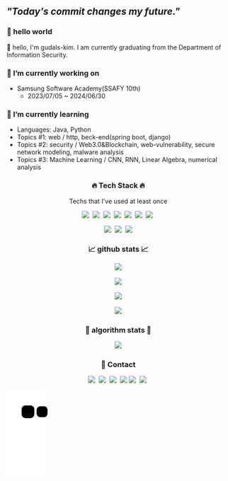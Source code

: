 
## ***"Today's commit changes my future."*** 

### 🙌 hello world

👋 hello, I'm gudals-kim. I am currently graduating from the Department of Information Security. 



### 🔭 I’m currently working on
- Samsung Software Academy(SSAFY 10th)
  - 2023/07/05 ~ 2024/06/30

### 🌱 I’m currently learning
- Languages: Java, Python
- Topics #1: web / http, beck-end(spring boot, django)
- Topics #2: security / Web3.0&Blockchain, web-vulnerability, secure network modeling, malware analysis
- Topics #3: Machine Learning / CNN, RNN, Linear Algebra, numerical analysis

<h3 align="center"> 🔥 Tech Stack 🔥</h3>
<p align="center"> Techs that I've used at least once </p>

<p align="center">
  <img src="https://img.shields.io/badge/Kotlin-6DB33F?style=flat-square&logo=Kotlin&logoColor=a431f0"/></a>&nbsp  
  <img src="https://img.shields.io/badge/Spring boot-6DB33F?style=flat-square&logo=spring&logoColor=white"/></a>&nbsp  
  <img src="https://img.shields.io/badge/android studio-6DB33F?style=flat-square&logo=android&logoColor=dark"/></a>&nbsp 
  <img src="https://img.shields.io/badge/Python-3766AB?style=flat-square&logo=Python&logoColor=red"/></a>&nbsp  
  <img src="https://img.shields.io/badge/django-3766AB?style=flat-square&logo=django&logoColor=red"/></a>&nbsp 
  <img src="https://img.shields.io/badge/tensorflow-3766AB?style=flat-square&logo=tensorflow&logoColor=red"/></a>&nbsp 
  <img src="https://img.shields.io/badge/MySQL-ffb811?style=flat-square&logo=mysql&logoColor=darkred"/></a>&nbsp 
</p>

<p align="center">
    <img src="https://img.shields.io/badge/Eclipse_IDE-2C2255?style=flat-square&logo=Eclipse IDE&logoColor=white"/></a>&nbsp
    <img src="https://img.shields.io/badge/Gradle-02303A?style=flat-square&logo=Gradle&logoColor=white"/></a>&nbsp
    <img src="https://img.shields.io/badge/IntelliJ IDEA-CC0066?style=flat-square&logo=intellij idea&logoColor=white"/></a>
</p>

<h3 align="center"> 📈 github stats 📈  </h3>

<p align="center">
<a href="https://github.com/gudals-kim"><img src="https://hits.seeyoufarm.com/api/count/incr/badge.svg?url=https://github.com/gudals-kim"></a>
</p>

<p align="center">
<a href="https://github.com/ryo-ma/github-profile-trophy"><img src="https://github-profile-trophy.vercel.app/?username=gudals-kim&theme=dracula"></a>
</p>



<p align="center">
<a>
<picture>
<source 
  srcset="https://github-readme-stats.vercel.app/api?username=gudals-kim&show_icons=true&theme=monokai"
  media="(prefers-color-scheme: dark)"/>
<source
  srcset="https://github-readme-stats.vercel.app/api?username=gudals-kim&bg_color=30,92a8d1,f7cac9&title_color=fff&text_color=fff&show_icons=true&custom_title=gudals-kim👀"
  media="(prefers-color-scheme: light), (prefers-color-scheme: no-preference)"/>
<img src="https://github-readme-stats.vercel.app/api?username=anuraghazra&show_icons=true"/>
</picture>
</a>
</p>
<p align="center">
<a href="https://opgc.me/#/users/gudals-kim" target="_blank"><img src="https://api.opgc.me/githubs/users/gudals-kim/tag/?theme=prism" /></a>
</p>

<h3 align="center"> 👀 algorithm stats 👀  </h3>
<p align="center">
<a href="https://solved.ac/gudals/"><img src="http://mazassumnida.wtf/api/v2/generate_badge?boj=gudals"></a>
</p>





<h3 align="center"> 🤙 Contact  </h3>
<p align="center">
  <a href="https://www.instagram.com/dev_gudals/"><img src="https://img.shields.io/badge/Instagram-E4405F?style=flat-square&logo=instagram&logoColor=white&link=instagram.com/dev_gudals"/></a>&nbsp 
  <a href="mailto:rlagudals0420@naver.com"><img src="https://img.shields.io/badge/naver mail-03C75A?style=flat-square&logo=Naver&logoColor=white&link=mailto:rlagudals0420@naver.com"/></a>&nbsp
  <a href="mailto:kimtuti95@gmail.com"><img src="https://img.shields.io/badge/Gmail-D14836?style=flat-square&logo=gmail&logoColor=white&link=https://github.com/gudals-kim"/></a>&nbsp 
  <a href="https://velog.io/@gudals-kim"><img src="https://img.shields.io/badge/Tech Blog-6400AA?style=flat-square&logo=velog&logoColor=white&link=https://github.com/gudals-kim"/></a>
  <a href="https://discord.gg/e9ySmU52"><img src="https://img.shields.io/badge/Discord-7289DA?style=flat-square&logo=discord&logoColor=white"/></a>&nbsp
  <a href="https://join.slack.com/t/slack-tjv4707/shared_invite/zt-1odsm566p-s5mu8uIOEmBj8u8H36ihuQ"><img src="https://img.shields.io/badge/Slack-4A154B?style=flat-square&logo=slack&logoColor=white"/></a>&nbsp
</p>


![snake gif](https://github.com/gudals-kim/gudals-kim/blob/output/github-contribution-grid-snake.svg)
